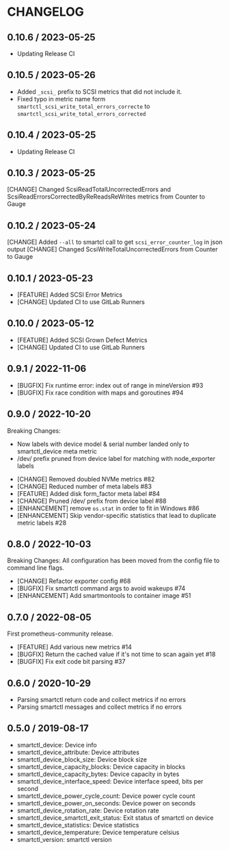 # CHANGELOG

## 0.10.6 / 2023-05-25

* Updating Release CI

## 0.10.5 / 2023-05-26

* Added `_scsi_` prefix to SCSI metrics that did not include it.
* Fixed typo in metric name form `smartctl_scsi_write_total_errors_correcte` to `smartctl_scsi_write_total_errors_corrected`

## 0.10.4 / 2023-05-25

* Updating Release CI

## 0.10.3 / 2023-05-25

[CHANGE] Changed ScsiReadTotalUncorrectedErrors and ScsiReadErrorsCorrectedByReReadsReWrites metrics from Counter to Gauge

## 0.10.2 / 2023-05-24

[CHANGE] Added `--all` to smartcl call to get `scsi_error_counter_log` in json output
[CHANGE] Changed ScsiWriteTotalUncorrectedErrors from Counter to Gauge

## 0.10.1 / 2023-05-23

* [FEATURE] Added SCSI Error Metrics
* [CHANGE] Updated CI to use GitLab Runners

## 0.10.0 / 2023-05-12

* [FEATURE] Added SCSI Grown Defect Metrics
* [CHANGE] Updated CI to use GitLab Runners

## 0.9.1 / 2022-11-06

* [BUGFIX] Fix runtime error: index out of range in mineVersion #93
* [BUGFIX] Fix race condition with maps and goroutines #94

## 0.9.0 / 2022-10-20

Breaking Changes:
- Now labels with device model & serial number landed only to smartctl_device meta metric
- /dev/ prefix pruned from device label for matching with node_exporter labels

* [CHANGE] Removed doubled NVMe metrics #82
* [CHANGE] Reduced number of meta labels #83
* [FEATURE] Added disk form_factor meta label #84
* [CHANGE] Pruned /dev/ prefix from device label #88
* [ENHANCEMENT] remove `os.stat` in order to fit in Windows #86
* [ENHANCEMENT] Skip vendor-specific statistics that lead to duplicate metric labels #28

## 0.8.0 / 2022-10-03

Breaking Changes:
All configuration has been moved from the config file to command line flags.

* [CHANGE] Refactor exporter config #68
* [BUGFIX] Fix smartctl command args to avoid wakeups #74
* [ENHANCEMENT] Add smartmontools to container image #51

## 0.7.0 / 2022-08-05

First prometheus-community release.

* [FEATURE] Add various new metrics #14
* [BUGFIX] Return the cached value if it's not time to scan again yet #18
* [BUGFIX] Fix exit code bit parsing #37

## 0.6.0 / 2020-10-29

* Parsing smartctl return code and collect metrics if no errors
* Parsing smartctl messages and collect metrics if no errors

## 0.5.0 / 2019-08-17

* smartctl_device: Device info
* smartctl_device_attribute: Device attributes
* smartctl_device_block_size: Device block size
* smartctl_device_capacity_blocks: Device capacity in blocks
* smartctl_device_capacity_bytes: Device capacity in bytes
* smartctl_device_interface_speed: Device interface speed, bits per second
* smartctl_device_power_cycle_count: Device power cycle count
* smartctl_device_power_on_seconds: Device power on seconds
* smartctl_device_rotation_rate: Device rotation rate
* smartctl_device_smartctl_exit_status: Exit status of smartctl on device
* smartctl_device_statistics: Device statistics
* smartctl_device_temperature: Device temperature celsius
* smartctl_version: smartctl version
